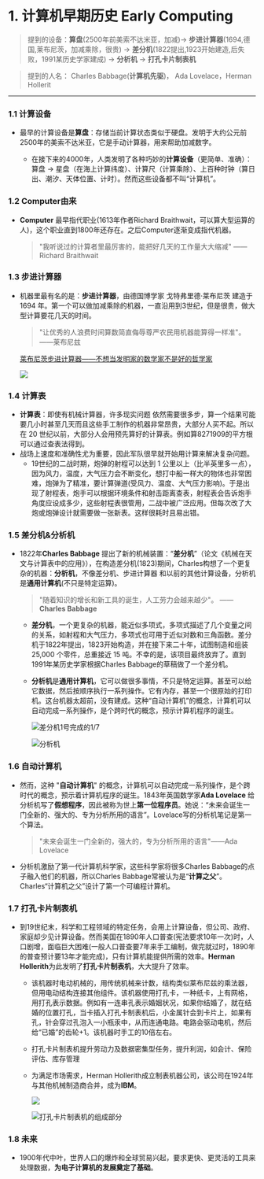 # 1. 计算机早期历史 Early Computing

> 提到的设备：**算盘**\(2500年前美索不达米亚，加减\)-&gt; **步进计算器**\(1694,德国,莱布尼茨，加减乘除，很贵\) -&gt; **差分机**\(1822提出,1923开始建造,后失败，1991某历史学家建成\) -&gt; **分析机** -&gt; **打孔卡片制表机**

> 提到的人名： Charles Babbage\(**计算机先驱**\)， Ada Lovelace，Herman Hollerit

---

### 1.1 计算设备

* 最早的计算设备是**算盘**：存储当前计算状态类似于硬盘。发明于大约公元前2500年的美索不达米亚，它是手动计算器，用来帮助加减数字。

  * 在接下来的4000年，人类发明了各种巧妙的**计算设备**（更简单、准确）：算盘 -&gt; 星盘（在海上计算纬度）、计算尺（计算乘除）、上百种时钟（算日出、潮汐、天体位置、计时）。然而这些设备都不叫“计算机”。

### 1.2 Computer由来

* **Computer** 最早指代职业\(1613年作者Richard Braithwait，可以算大型运算的人\)，这个职业直到1800年还存在。之后Computer逐渐变成指代机器。

  > "我听说过的计算者里最厉害的，能把好几天的工作量大大缩减" ——Richard Braithwait


### 1.3 步进计算器

* 机器里最有名的是：**步进计算器**，由德国博学家 戈特弗里德·莱布尼茨 建造于 1694 年。第一个可以做加减乘除的机器，一直沿用到3世纪，但是很贵，做大型计算要花几天的时间。

  > "让优秀的人浪费时间算数简直侮辱尊严农民用机器能算得一样准"。 ——莱布尼兹

  [莱布尼茨步进计算器——不想当发明家的数学家不是好的哲学家](https://www.jianshu.com/p/79e6eacaabc0)

  ![](../assets/步进计算器.png)

### 1.4 计算表

* **计算表**：即使有机械计算器，许多现实问题 依然需要很多步，算一个结果可能要几小时甚至几天而且这些手工制作的机器非常昂贵，大部分人买不起。所以在 20 世纪以前，大部分人会用预先算好的计算表。例如算8271909的平方根可以通过查表法得到。
* 战场上速度和准确性尤为重要，因此军队很早就开始用计算来解决复杂问题。
  * 19世纪的二战时期，炮弹的射程可以达到 1 公里以上（比半英里多一点），因为风力，温度，大气压力会不断变化，想打中船一样大的物体也非常困难，炮弹为了精准，要计算弹道\(受风力、温度、大气压力影响\)。于是出现了射程表，炮手可以根据环境条件和射击距离查表，射程表会告诉炮手角度应设成多少，这些射程表很管用，二战中被广泛应用。但每次改了大炮或炮弹设计就需要做一张新表。这样很耗时且易出错。


### 1.5 差分机&分析机

* 1822年**Charles Babbage** 提出了新的机械装置：“**差分机**”（论文《机械在天文与计算表中的应用》），在构造差分机\(1823\)期间，Charles构想了一个更复杂的机器：**分析机**，不像差分机、步进计算器 和以前的其他计算设备，分析机是**通用计算机**\(不只是特定运算\)。

  > "随着知识的增长和新工具的诞生，人工劳力会越来越少"。 ——**Charles Babbage**

  * **差分机**，一个更复杂的机器，能近似多项式，多项式描述了几个变量之间的关系，如射程和大气压力，多项式也可用于近似对数和三角函数。差分机于1822年提出，1823开始构造，并在接下来二十年，试图制造和组装 25,000 个零件，总重接近 15 吨。不幸的是，该项目最终放弃了。直到1991年某历史学家根据Charles Babbage的草稿做了一个差分机。

  * **分析机**是**通用计算机**，它可以做很多事情，不只是特定运算。甚至可以给它数据，然后按顺序执行一系列操作。它有内存，甚至一个很原始的打印机。这台机器太超前，没有建成。这种“自动计算机”的概念，计算机可以自动完成一系列操作，是个跨时代的概念，预示计算机程序的诞生。

    ![差分机1号完成的1/7](../assets/差分机.jpg)

    ![分析机](../assets/分析机.jpg)


### 1.6 自动计算机

* 然而，这种 "**自动计算机**" 的概念，计算机可以自动完成一系列操作，是个跨时代的概念，预示着计算机程序的诞生。1843年英国数学家**Ada Lovelace** 给分析机写了**假想程序**，因此被称为世上**第一位程序员**。她说：“未来会诞生一门全新的、强大的、专为分析所用的语言”。Lovelace写的分析机笔记是第一个算法。

  > "未来会诞生一门全新的，强大的，专为分析所用的语言"——Ada Lovelace

* 分析机激励了第一代计算机科学家，这些科学家将很多Charles Babbage的点子融入他们的机器，所以Charles Babbage常被认为是“**计算之父**”。Charles“计算机之父”设计了第一个可编程计算机。

### 1.7 打孔卡片制表机

* 到19世纪末，科学和工程领域的特定任务，会用上计算设备，但公司、政府、家庭却少见计算设备。然而美国在1890年人口普查\(宪法要求10年一次\)时，人口剧增，面临巨大困难\(一般人口普查要7年来手工编制，做完就过时，1890年的普查预计要13年才能完成\)，只有计算机能提供所需的效率。**Herman Hollerith**为此发明了**打孔卡片制表机**，大大提升了效率。

  * 该机器时电动机械的，用传统机械来计数，结构类似莱布尼兹的乘法器，但用电动结构连接其他组件。该机器使用打孔卡，一种纸卡，上有网格，用打孔表示数据。例如有一连串孔表示婚姻状况，如果你结婚了，就在结婚的位置打孔，当卡插入打孔卡制表机后，小金属针会到卡片上，如果有孔，针会穿过孔泡入一小瓶汞中，从而连通电路。电路会驱动电机，然后给“已婚”的齿轮+1。该机器时手工的10倍左右。

  * 打孔卡片制表机提升劳动力及数据密集型任务，提升利润，如会计、保险评估、库存管理

  * 为满足市场需求，Herman Hollerith成立制表机器公司，该公司在1924年与其他机械制造商合并，成为**IBM**。

    ![](../assets/穿孔卡.jpg)

    ![打孔卡片制表机的组成部分](../assets/打孔卡片制表机.jpg)

### 1.8 未来

* 1900年代中叶，世界人口的爆炸和全球贸易兴起，要求更快、更灵活的工具来处理数据，**为电子计算机的发展奠定了基础**。

